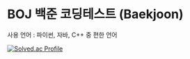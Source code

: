 # BOJ 백준 코딩테스트 (Baekjoon)

사용 언어 : 파이썬, 자바, C++ 중 편한 언어 

[![Solved.ac Profile](http://mazassumnida.wtf/api/v2/generate_badge?boj=dudwn0005)](https://solved.ac/dudwn0005/)

